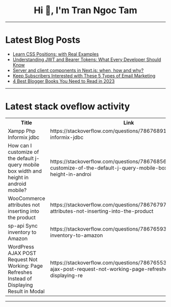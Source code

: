 <h1 align="center">Hi 👋, I'm Tran Ngoc Tam</h1>

---

# Latest Blog Posts 
<!-- BLOG-POST-LIST:START -->
- [Learn CSS Positions: with Real Examples](https://dev.to/jitendrachoudhary/learn-css-positions-with-real-examples-4kbd)
- [Understanding JWT and Bearer Tokens: What Every Developer Should Know](https://dev.to/satokenta/understanding-jwt-and-bearer-tokens-what-every-developer-should-know-35j8)
- [Server and client components in Next.js: when, how and why?](https://dev.to/byteminds_agency/server-and-client-components-in-nextjs-when-how-and-why-1bi3)
- [Keep Subscribers Interested with These 5 Types of Email Marketing](https://dev.to/jhonharry65/keep-subscribers-interested-with-these-5-types-of-email-marketing-5c2a)
- [4 Best Blogger Books You Need to Read in 2023](https://dev.to/jhonharry65/5-best-blogger-books-you-need-to-read-in-2023-1gii)
<!-- BLOG-POST-LIST:END -->

---

# Latest stack oveflow activity
<table>
  <tr><th>Title</th><th>Link</th></tr>
  <!-- STACKOVERFLOW:START --><tr><td>Xampp Php Informix jdbc</td><td>https://stackoverflow.com/questions/78676891/xampp-php-informix-jdbc</td></tr><tr><td>How can I customize of the default j-query mobile box width and height in android mobile?</td><td>https://stackoverflow.com/questions/78676856/how-can-i-customize-of-the-default-j-query-mobile-box-width-and-height-in-androi</td></tr><tr><td>WooCommerce attributes not inserting into the product</td><td>https://stackoverflow.com/questions/78676797/woocommerce-attributes-not-inserting-into-the-product</td></tr><tr><td>sp-api Sync inventory to Amazon</td><td>https://stackoverflow.com/questions/78676593/sp-api-sync-inventory-to-amazon</td></tr><tr><td>WordPress AJAX POST Request Not Working: Page Refreshes Instead of Displaying Result in Modal</td><td>https://stackoverflow.com/questions/78676553/wordpress-ajax-post-request-not-working-page-refreshes-instead-of-displaying-re</td></tr><!-- STACKOVERFLOW:END -->
</table>

---


